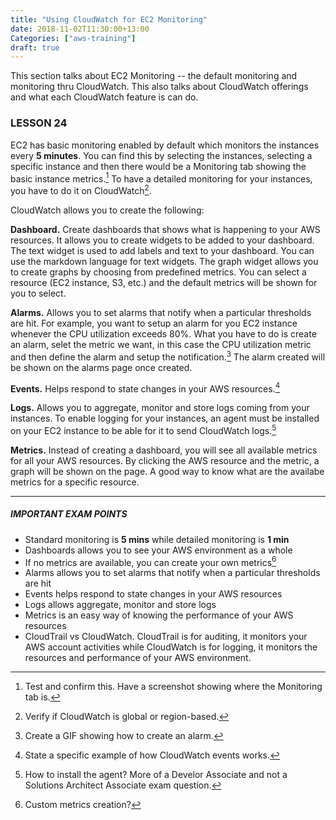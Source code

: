 ```yaml
---
title: "Using CloudWatch for EC2 Monitoring"
date: 2018-11-02T11:30:00+13:00
Categories: ["aws-training"]
draft: true
---
```

This section talks about EC2 Monitoring -- the default monitoring and monitoring thru CloudWatch. This also talks about CloudWatch offerings and what each CloudWatch feature is can do.
<!--more-->

### LESSON 24

EC2 has basic monitoring enabled by default which monitors the instances every **5 minutes**. You can find this by selecting the instances, selecting a specific instance and then there would be a Monitoring tab showing the basic instance metrics.[^1] To have a detailed monitoring for your instances, you have to do it on CloudWatch[^2].

CloudWatch allows you to create the following:

**Dashboard.** Create dashboards that shows what is happening to your AWS resources. It allows you to create widgets to be added to your dashboard. The text widget is used to add labels and text to your dashboard. You can use the markdown language for text widgets. The graph widget allows you to create graphs by choosing from predefined metrics. You can select a resource (EC2 instance, S3, etc.) and the default metrics will be shown for you to select.

**Alarms.** Allows you to set alarms that notify when a particular thresholds are hit. For example, you want to setup an alarm for you EC2 instance whenever the CPU utilization exceeds 80%. What you have to do is create an alarm, selet the metric we want, in this case the CPU utilization metric and then define the alarm and setup the notification.[^3] The alarm created will be shown on the alarms page once created.


**Events.** Helps respond to state changes in your AWS resources.[^4]


**Logs.** Allows you to aggregate, monitor and store logs coming from your instances. To enable logging for your instances, an agent must be installed on your EC2 instance to be able for it to send CloudWatch logs.[^5]


**Metrics.** Instead of creating a dashboard, you will see all available metrics for all your AWS resources. By clicking the AWS resource and the metric, a graph will be shown on the page. A good way to know what are the availabe metrics for a specific resource.

---

##### IMPORTANT EXAM POINTS

* Standard monitoring is **5 mins** while detailed monitoring is **1 min**
* Dashboards allows you to see your AWS environment as a whole
* If no metrics are available, you can create your own metrics[^6]
* Alarms allows you to set alarms that notify when a particular thresholds are hit
* Events helps respond to state changes in your AWS resources
* Logs allows aggregate, monitor and store logs
* Metrics is an easy way of knowing the performance of your AWS resources
* CloudTrail vs CloudWatch. CloudTrail is for auditing, it monitors your AWS account activities while CloudWatch is for logging, it monitors the resources and performance of your AWS environment.

[^1]: Test and confirm this. Have a screenshot showing where the Monitoring tab is.
[^2]: Verify if CloudWatch is global or region-based.
[^3]: Create a GIF showing how to create an alarm.
[^4]: State a specific example of how CloudWatch events works.
[^5]: How to install the agent? More of a Develor Associate and not a Solutions Architect Associate exam question.
[^6]: Custom metrics creation?
